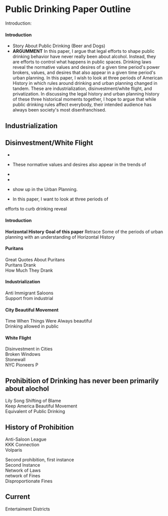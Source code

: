 # Public Drinking Paper Outline


Introduction: 

#### Introduction
* Story About Public Drinking (Beer and Dogs) 
* **ARGUMMENT** In this paper, I argue that legal efforts to shape public drinking behavior have never really been about alcohol. Instead, they are efforts to control what happens in public spaces. Drinking laws reveal the normative values and desires of a given time period's power brokers, values, and desires that also appear in a given time period's urban planning.  In this paper, I wish to look at three periods of American History in which rules around drinking and urban planning changed in tandem. These are industrialization, disinvestment/white flight, and privatization. In discussing the legal history and urban planning history of these three historical moments together, I hope to argue that while public drinking rules affect everybody, their intended audience has always been society's most disenfranchised. 

## Industrialization

## Disinvestment/White Flight


* 
* These normative values and desires also appear in the trends of 
* 
*  
*    show up in the Urban Planning.


* In this paper, I want to look at three periods of 

efforts to curb drinking reveal 


#### Introduction
**Horizontal History** 
**Goal of this paper** Retrace Some of the periods of urban planning with an understanding of Horizontal History 



#### Puritans
Great Quotes About Puritans  
Puritans Drank  
How Much They Drank  


#### Industrialization
Anti Immigrant Saloons  
Support from industrial  

#### City Beautiful Movement
Time When Things Were Always beautiful  
Drinking allowed in public  

#### White Flight
Disinvestment in Cities  
Broken Windows   
Stonewall  
NYC Pioneers P   

## Prohibition of Drinking has never been primarily about alochol
Lily Song Shifting of Blame  
Keep America Beautiful Movement  
Equivalent of Public Drinking   

## History of Prohibition
Anti-Saloon League  
KKK Connection  
Volparis  

Second prohibition, first instance  
Second Instance  
Network of Laws  
network of Fines  
Disproportionate Fines  


## Current 
Entertaiment Districts


